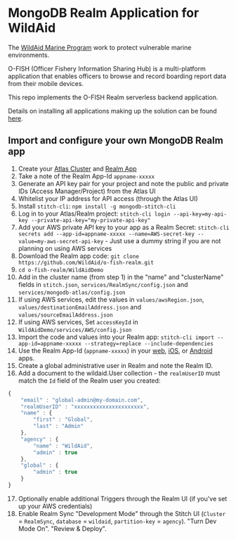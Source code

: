 # MongoDB Realm Application for WildAid

The [WildAid Marine Program](https://marine.wildaid.org/) work to protect vulnerable marine environments.

O-FISH (Officer Fishery Information Sharing Hub) is a multi-platform application that enables officers to browse and record boarding report data from their mobile devices.

This repo implements the O-FISH Realm serverless backend application.

Details on installing all applications making up the solution can be found [here](http://wildaid.github.io/).

## Import and configure your own MongoDB Realm app

1. Create your [Atlas Cluster](https://cloud.mongodb.com) and [Realm App](https://cloud.mongodb.com)
1. Take a note of the Realm App-Id `appname-xxxxx` 
1. Generate an API key pair for your project and note the public and private IDs (Access Manager/Project) from the Atlas UI
1. Whitelist your IP address for API access (through the Atlas UI)
1. Install `stitch-cli`: `npm install -g mongodb-stitch-cli`
1. Log in to your Atlas/Realm project: `stitch-cli login --api-key=my-api-key --private-api-key="my-private-api-key"`
1. Add your AWS private API key to your app as a Realm Secret: `stitch-cli secrets add --app-id=appname-xxxxx --name=AWS-secret-key --value=my-aws-secret-api-key` - Just use a dummy string if you are not planning on using AWS services
1. Download the Realm app code: `git clone https://github.com/WildAid/o-fish-realm.git`
1. `cd o-fish-realm/WildAidDemo`
1. Add in the cluster name (from step 1) in the "name" and "clusterName" fields in `stitch.json`, `services/RealmSync/config.json` and `services/mongodb-atlas/config.json`
1. If using AWS services, edit the values in `values/awsRegion.json`, `values/destinationEmailAddress.json` and `values/sourceEmailAddress.json`
1. If using AWS services, Set `accessKeyId` in `WildAidDemo/services/AWS/config.json`
1. Import the code and values into your Realm app: `stitch-cli import --app-id=appname-xxxxx --strategy=replace --include-dependencies`
1. Use the Realm App-Id (`appname-xxxxx`) in your [web](https://github.com/WildAid/o-fish-web), [iOS](https://github.com/WildAid/o-fish-ios), or [Android](https://github.com/WildAid/o-fish-android) apps.
1. Create a global administrative user in Realm and note the Realm ID.
1. Add a document to the wildaid.User collection - the `realmUserID` must match the `Id` field of the Realm user you created:
```js
{
    "email" : "global-admin@my-domain.com",
    "realmUserID" : "xxxxxxxxxxxxxxxxxxxxxx",
    "name" : {
        "first" : "Global",
        "last" : "Admin"
    },
    "agency" : {
        "name" : "WildAid",
        "admin" : true
    },
    "global" : {
        "admin" : true
    }
}
```
17. Optionally enable additional Triggers through the Realm UI (if you've set up your AWS credentials)
1. Enable Realm Sync "Development Mode" through the Stitch UI (`Cluster` = `RealmSync`, `database` = `wildaid`, `partition-key` = `agency`). "Turn Dev Mode On". "Review & Deploy".
